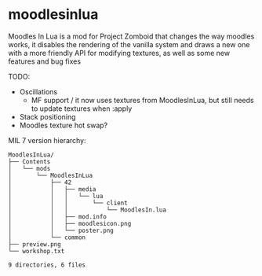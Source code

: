# moodlesinlua
Moodles In Lua is a mod for Project Zomboid that changes the way moodles works, it disables the rendering of the vanilla system and draws a new one with a more friendly API for modifying textures, as well as some new features and bug fixes

TODO:
- Oscillations
  - MF support / it now uses textures from MoodlesInLua, but still needs to update textures when :apply
- Stack positioning 
- Moodles texture hot swap?

MIL 7 version hierarchy:
```
MoodlesInLua/
├── Contents
│   └── mods
│       └── MoodlesInLua
│           ├── 42
│           │   ├── media
│           │   │   └── lua
│           │   │       └── client
│           │   │           └── MoodlesIn.lua
│           │   ├── mod.info
│           │   ├── moodlesicon.png
│           │   └── poster.png
│           └── common
├── preview.png
└── workshop.txt

9 directories, 6 files
```
